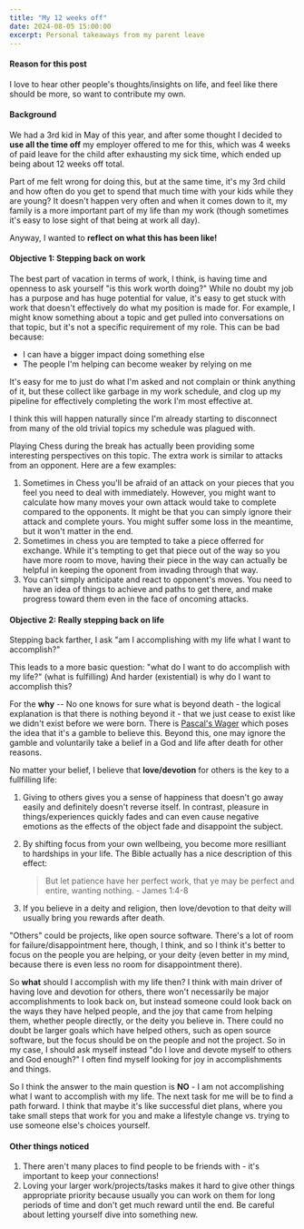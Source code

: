 ```yaml
---
title: "My 12 weeks off"
date: 2024-08-05 15:00:00
excerpt: Personal takeaways from my parent leave
---
```


#### Reason for this post
I love to hear other people's thoughts/insights on life, and feel like there should be more, so want
to contribute my own.

#### Background
We had a 3rd kid in May of this year, and after some thought I decided to **use all the time off** my
employer offered to me for this, which was 4 weeks of paid leave for the child after exhausting
my sick time, which ended up being about 12 weeks off total.

Part of me felt wrong for doing this, but at the same time, it's my 3rd child and how often do you get
to spend that much time with your kids while they are young?  It doesn't happen very often and when it
comes down to it, my family is a more important part of my life than my work (though sometimes it's easy
to lose sight of that being at work all day).

Anyway, I wanted to **reflect on what this has been like!**

#### Objective 1: Stepping back on work
The best part of vacation in terms of work, I think, is having time and openness to ask yourself "is this work worth
doing?"  While no doubt my job has a purpose and has huge potential for value, it's easy to get
stuck with work that doesn't effectively do what my position is made for.  For example, I might
know something about a topic and get pulled into conversations on that topic, but it's not a specific
requirement of my role.  This can be bad because:

- I can have a bigger impact doing something else
- The people I'm helping can become weaker by relying on me

It's easy for me to just do what I'm asked and not complain or think anything of it, but these collect
like garbage in my work schedule, and clog up my pipeline for effectively completing the work I'm
most effective at.

I think this will happen naturally since I'm already starting to disconnect from many of the old
trivial topics my schedule was plagued with.

Playing Chess during the break has actually been providing some interesting perspectives on this topic.
The extra work is similar to attacks from an opponent.  Here are a few examples:

1. Sometimes in Chess you'll be afraid of an attack on your pieces that you feel you need to deal
with immediately.  However, you might want to calculate how many moves your own attack would take
to complete compared to the opponents.  It might be that you can simply ignore their attack
and complete yours.  You might suffer some loss in the meantime, but it won't matter in the end.
2. Sometimes in chess you are tempted to take a piece offerred for exchange.  While it's tempting
to get that piece out of the way so you have more room to move, having their piece in the way can
actually be helpful in keeping the oponent from invading through that way.
3. You can't simply anticipate and react to opponent's moves.  You need to have an idea of things
to achieve and paths to get there, and make progress toward them even in the face of oncoming
attacks.

#### Objective 2: Really stepping back on life
Stepping back farther, I ask "am I accomplishing with my life what I want to accomplish?"

This leads to a more basic question: "what do I want to do accomplish with my life?" (what is fulfilling)
And harder (existential) is why do I want to accomplish this?

For the **why** -- No one knows for sure what is beyond death - the logical explanation is that there is
nothing beyond it - that we just cease to exist like we didn't exist before we were born.  There is [Pascal's 
Wager](https://en.wikipedia.org/wiki/Pascal%27s_wager) which poses the idea that it's a gamble to believe this.
Beyond this, one may ignore the gamble and voluntarily take a belief in a God and life after death for other
reasons.

No matter your belief, I believe that **love/devotion** for others is the key to a fullfilling life:

1. Giving to others gives you a sense of happiness that doesn't go away easily and definitely doesn't reverse
itself.  In contrast, pleasure in things/experiences quickly fades and can even cause negative emotions as the
effects of the object fade and disappoint the subject.
2. By shifting focus from your own wellbeing, you become more resilliant to hardships in your life.  The Bible
actually has a nice description of this effect:

    >But let patience have her perfect work, that ye may be perfect and entire, wanting nothing. - James 1:4-8

3. If you believe in a deity and religion, then love/devotion to that deity will usually bring you rewards after
death.

"Others" could be projects, like open source software.  There's a lot of room for failure/disappointment here,
though, I think, and so I think it's better to focus on the people you are helping, or your deity (even better
in my mind, because there is even less no room for disappointment there).

So **what** should I accomplish with my life then?  I think with main driver of having love and devotion
for others, there won't necessarily be major accomplishments to look back on, but instead someone could look back
on the ways they have helped people, and the joy that came from helping them, whether people directly, or
the deity you believe in.  There could no doubt be larger goals which have helped others, such as open source
software, but the focus should be on the people and not the project.  So in my case, I should ask myself
instead "do I love and devote myself to others and God enough?"  I often find myself looking for joy in
accomplishments and things.

So I think the answer to the main question is **NO** - I am not accomplishing what I want to accomplish with
my life.  The next task for me will be to find a path forward.  I think that maybe it's like successful
diet plans, where you take small steps that work for you and make a lifestyle change vs. trying to use
someone else's choices yourself.

#### Other things noticed

1. There aren't many places to find people to be friends with - it's important to keep your connections!
2. Loving your larger work/projects/tasks makes it hard to give other things appropriate priority because
usually you can work on them for long periods of time and don't get much reward until the end.  Be careful
about letting yourself dive into something new.


